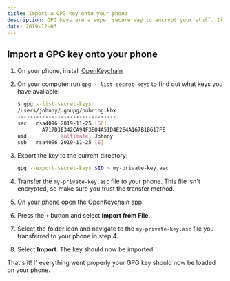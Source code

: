 ```yaml
---
title: Import a GPG key onto your phone
description: GPG keys are a super secure way to encrypt your stuff. If you're an idiot like me and use Unix Pass everywhere, including on your phone, you'll need to import your GPG key from your PC to your phone. So this post goes over how to import a GPG key onto your phone, if not very briefly.
date: 2019-12-03
---
```


## Import a GPG key onto your phone

1. On your phone, install [OpenKeychain](https://www.openkeychain.org/)
2. On your computer run `gpg --list-secret-keys` to find out what keys you have available:

    ```bash
    $ gpg --list-secret-keys
    /Users/johnny/.gnupg/pubring.kbx
    --------------------------------
    sec   rsa4096 2019-11-25 [SC]
            A717D3E342CA94F3E04A51D4E2E4A167B1B617FE
    uid           [ultimate] Johnny
    ssb   rsa4096 2019-11-25 [E]
    ```

3. Export the key to the current directory:

    ```bash
    gpg --export-secret-keys $ID > my-private-key.asc
    ```

4. Transfer the `my-private-key.asc` file to your phone. This file isn't encrypted, so make sure you trust the transfer method.
5. On your phone open the OpenKeychain app.
6. Press the `+` button and select **Import from File**.
7. Select the folder icon and navigate to the `my-private-key.asc` file you transferred to your phone in step 4.
8. Select **Import**. The key should now be imported.

That's it! If everything went properly your GPG key should now be loaded on your phone.
